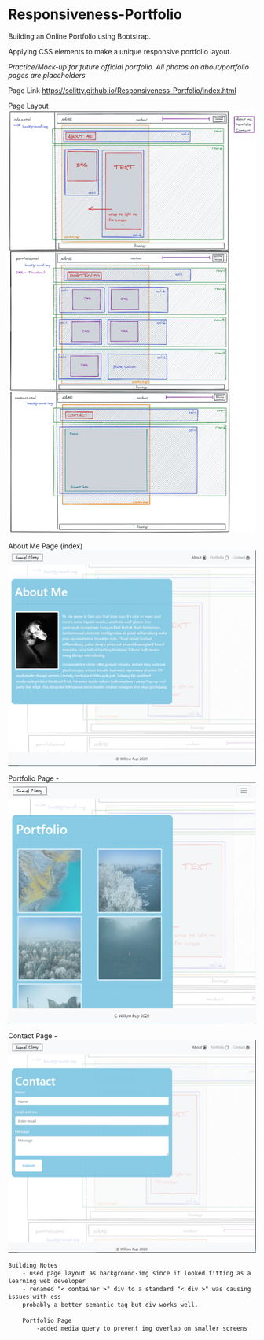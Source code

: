 # Responsiveness-Portfolio

Building an Online Portfolio using Bootstrap.

Applying CSS elements to make a unique responsive portfolio layout. 

*Practice/Mock-up for future official portfolio. All photos on about/portfolio pages are placeholders*

Page Link
    https://sclitty.github.io/Responsiveness-Portfolio/index.html

Page Layout
    ![Page Layout](images/PageLayout.png)

About Me Page (index)
    ![About Me](images/AboutMe.PNG)

Portfolio Page -
    ![Portfolio](images/PortfolioPage.PNG)

Contact Page -
    ![Contact](images/ContactPage.PNG)

    Building Notes
        - used page layout as background-img since it looked fitting as a learning web developer
        - renamed "< container >" div to a standard "< div >" was causing issues with css
        probably a better semantic tag but div works well. 
   
        Portfolio Page 
            -added media query to prevent img overlap on smaller screens 


